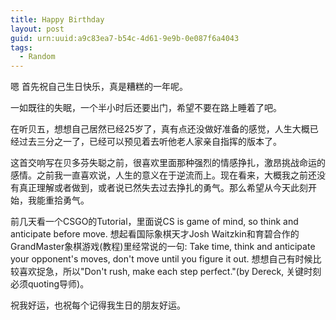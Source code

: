 ```yaml
---
title: Happy Birthday
layout: post
guid: urn:uuid:a9c83ea7-b54c-4d61-9e9b-0e087f6a4043
tags:
  - Random 
---
```


嗯 首先祝自己生日快乐，真是糟糕的一年呢。

一如既往的失眠，一个半小时后还要出门，希望不要在路上睡着了吧。

在听贝五，想想自己居然已经25岁了，真有点还没做好准备的感觉，人生大概已经过去三分之一了，已经可以预见着去听他老人家亲自指挥的版本了。

这首交响写在贝多芬失聪之前，很喜欢里面那种强烈的情感挣扎，激昂挑战命运的感情。之前我一直喜欢说，人生的意义在于逆流而上。现在看来，大概我之前还没有真正理解或者做到，或者说已然失去过去挣扎的勇气。那么希望从今天此刻开始，我能重拾勇气。

前几天看一个CSGO的Tutorial，里面说CS is game of mind, so think and anticipate before move. 想起看国际象棋天才Josh Waitzkin和育碧合作的GrandMaster象棋游戏(教程)里经常说的一句: Take time, think and anticipate your opponent's moves, don't move until you figure it out. 想想自己有时候比较喜欢捉急，所以"Don't rush, make each step perfect."(by Dereck, 关键时刻必须quoting导师)。

祝我好运，也祝每个记得我生日的朋友好运。

